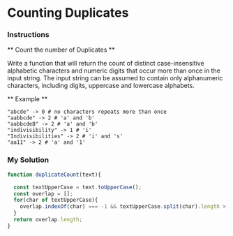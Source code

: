 # Counting Duplicates

### Instructions

** Count the number of Duplicates **

Write a function that will return the count of distinct case-insensitive alphabetic characters and numeric digits that occur more than once in the input string. The input string can be assumed to contain only alphanumeric characters, including digits, uppercase and lowercase alphabets.

** Example **

```
"abcde" -> 0 # no characters repeats more than once
"aabbcde" -> 2 # 'a' and 'b'
"aabbcdeB" -> 2 # 'a' and 'b'
"indivisibility" -> 1 # 'i'
"Indivisibilities" -> 2 # 'i' and 's'
"aa11" -> 2 # 'a' and '1'
```

### My Solution

```js
function duplicateCount(text){

  const textUpperCase = text.toUpperCase();
  const overlap = [];
  for(char of textUpperCase){
    overlap.indexOf(char) === -1 && textUpperCase.split(char).length > 2 && overlap.push(char);
  }
  return overlap.length;
}
```
